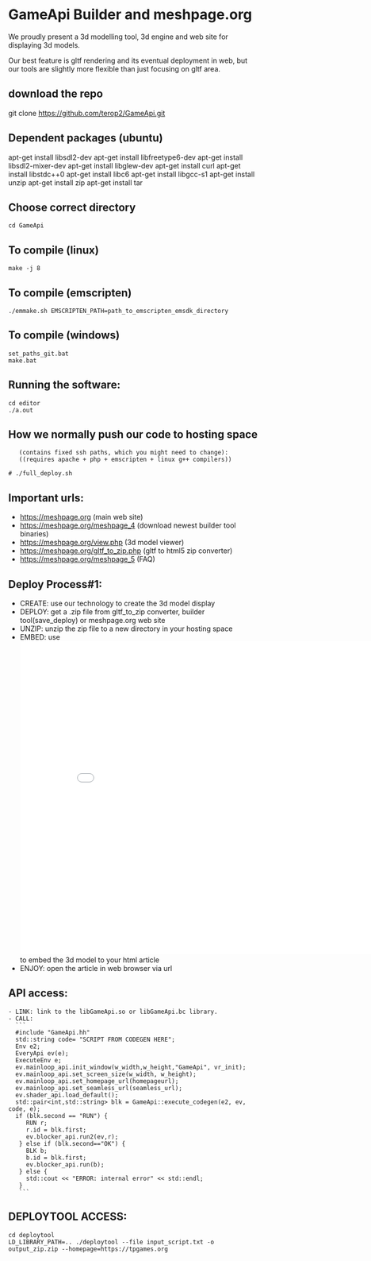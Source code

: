 
# GameApi Builder and meshpage.org

We proudly present a 3d modelling tool, 3d engine and web site for
displaying 3d models.

Our best feature is gltf rendering and its eventual deployment in web, but our
tools are slightly more flexible than just focusing on gltf area.

## download the repo
  git clone https://github.com/terop2/GameApi.git

## Dependent packages (ubuntu)
  apt-get install libsdl2-dev
  apt-get install libfreetype6-dev
  apt-get install libsdl2-mixer-dev
  apt-get install libglew-dev
  apt-get install curl
  apt-get install libstdc++0
  apt-get install libc6
  apt-get install libgcc-s1
  apt-get install unzip
  apt-get install zip
  apt-get install tar

## Choose correct directory
  ```cd GameApi```

## To compile (linux)
  ```make -j 8```

## To compile (emscripten)
 ```./emmake.sh EMSCRIPTEN_PATH=path_to_emscripten_emsdk_directory```

## To compile (windows)
  ```
  set_paths_git.bat
  make.bat
  ```

## Running the software:
  ```
  cd editor
  ./a.out
  ```

## How we normally push our code to hosting space
       (contains fixed ssh paths, which you might need to change):
       ((requires apache + php + emscripten + linux g++ compilers))
 ```# ./full_deploy.sh```

## Important urls:
  - https://meshpage.org                  (main web site)
  - https://meshpage.org/meshpage_4       (download newest builder tool binaries)
  - https://meshpage.org/view.php         (3d model viewer)
  - https://meshpage.org/gltf_to_zip.php  (gltf to html5 zip converter)
  - https://meshpage.org/meshpage_5       (FAQ)
  
## Deploy Process#1:
 - CREATE: use our technology to create the 3d model display
 - DEPLOY: get a .zip file from gltf_to_zip converter, builder tool(save_deploy) or meshpage.org web site
 - UNZIP: unzip the zip file to a new directory in your hosting space
 - EMBED: use <embed src="dir/index.html" width="830" height="630"/> to embed the 3d model to your html article
 - ENJOY: open the article in web browser via url

## API access:
    - LINK: link to the libGameApi.so or libGameApi.bc library.
    - CALL:
      ```
      #include "GameApi.hh"
      std::string code= "SCRIPT FROM CODEGEN HERE";
      Env e2;
      EveryApi ev(e);
      ExecuteEnv e;
      ev.mainloop_api.init_window(w_width,w_height,"GameApi", vr_init);
      ev.mainloop_api.set_screen_size(w_width, w_height);
      ev.mainloop_api.set_homepage_url(homepageurl);
      ev.mainloop_api.set_seamless_url(seamless_url);
      ev.shader_api.load_default();
      std::pair<int,std::string> blk = GameApi::execute_codegen(e2, ev, code, e);
      if (blk.second == "RUN") {
      	 RUN r;
    	 r.id = blk.first;
    	 ev.blocker_api.run2(ev,r);
       } else if (blk.second=="OK") {
         BLK b;
         b.id = blk.first;
         ev.blocker_api.run(b);
       } else {
         std::cout << "ERROR: internal error" << std::endl;
       }
       ```

## DEPLOYTOOL ACCESS:
  ```
  cd deploytool
  LD_LIBRARY_PATH=.. ./deploytool --file input_script.txt -o output_zip.zip --homepage=https://tpgames.org
  ```